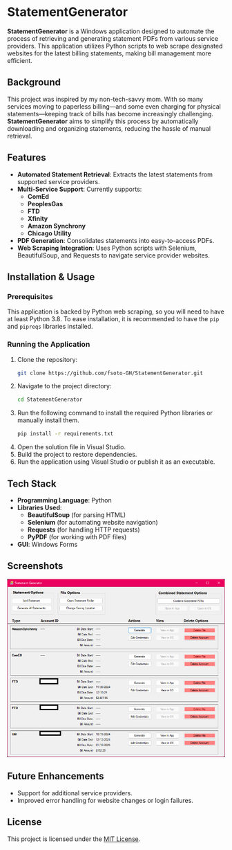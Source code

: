 # StatementGenerator

**StatementGenerator** is a Windows application designed to automate the process of retrieving and generating statement PDFs from various service providers. This application utilizes Python scripts to web scrape designated websites for the latest billing statements, making bill management more efficient.

## Background

This project was inspired by my non-tech-savvy mom. With so many services moving to paperless billing—and some even charging for physical statements—keeping track of bills has become increasingly challenging. **StatementGenerator** aims to simplify this process by automatically downloading and organizing statements, reducing the hassle of manual retrieval.

## Features

- **Automated Statement Retrieval**: Extracts the latest statements from supported service providers.
- **Multi-Service Support**: Currently supports:
  - **ComEd**
  - **PeoplesGas**
  - **FTD**
  - **Xfinity**
  - **Amazon Synchrony**
  - **Chicago Utility**
- **PDF Generation**: Consolidates statements into easy-to-access PDFs.
- **Web Scraping Integration**: Uses Python scripts with Selenium, BeautifulSoup, and Requests to navigate service provider websites.

## Installation & Usage

### Prerequisites

This application is backed by Python web scraping, so you will need to have at least Python 3.8. To ease installation, it is recommended to have the `pip` and `pipreqs` libraries installed.

### Running the Application

1. Clone the repository:
   ```bash
   git clone https://github.com/fsoto-GH/StatementGenerator.git
   ```
2. Navigate to the project directory:
   ```bash
   cd StatementGenerator
   ```
3. Run the following command to install the required Python libraries or manually install them.
   ```bash
   pip install -r requirements.txt
   ```
4. Open the solution file in Visual Studio.
5. Build the project to restore dependencies.
6. Run the application using Visual Studio or publish it as an executable.

## Tech Stack

- **Programming Language**: Python
- **Libraries Used**:
  - **BeautifulSoup** (for parsing HTML)
  - **Selenium** (for automating website navigation)
  - **Requests** (for handling HTTP requests)
  - **PyPDF** (for working with PDF files)
- **GUI**: Windows Forms

## Screenshots

![Image of my statement generator app configured with a few statement types.](screenies/app_view.png)

## Future Enhancements

- Support for additional service providers.
- Improved error handling for website changes or login failures.

## License

This project is licensed under the [MIT License](LICENSE).
